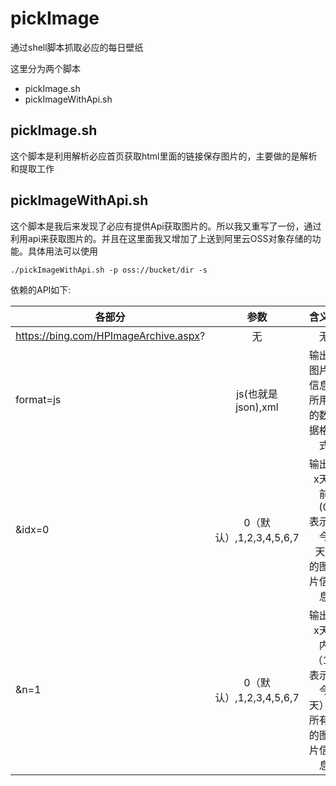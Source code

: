 # pickImage
通过shell脚本抓取必应的每日壁纸

这里分为两个脚本

- pickImage.sh
- pickImageWithApi.sh


## pickImage.sh
这个脚本是利用解析必应首页获取html里面的链接保存图片的，主要做的是解析和提取工作

## pickImageWithApi.sh
这个脚本是我后来发现了必应有提供Api获取图片的。所以我又重写了一份，通过利用api来获取图片的。并且在这里面我又增加了上送到阿里云OSS对象存储的功能。具体用法可以使用

```
./pickImageWithApi.sh -p oss://bucket/dir -s 
```


依赖的API如下:

| 各部分 | 参数 | 含义 |
| - | :-: | -: |
|https://bing.com/HPImageArchive.aspx?|无 |无|
|format=js | js(也就是json),xml|输出图片信息所用的数据格式|
|&idx=0|0（默认）,1,2,3,4,5,6,7|输出x天前(0表示今天)的图片信息|
|&n=1|0（默认）,1,2,3,4,5,6,7|输出x天内（1表示今天）所有的图片信息|
